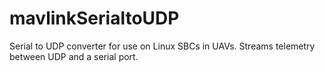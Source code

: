 mavlinkSerialtoUDP
==================

Serial to UDP converter for use on Linux SBCs in UAVs. Streams telemetry between UDP and a serial port.
